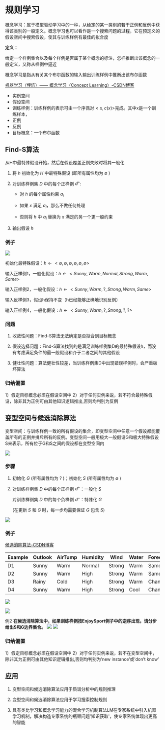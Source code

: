 # 规则学习

概念学习：属于模型驱动学习中的一种，从给定的某一类别的若干正例和反例中获得该类别的一般定义。概念学习也可以看作是一个搜索问题的过程，它在预定义的假设空间中搜索假设，使其与训练样例有最佳的拟合度

**定义：**

给定一个样例集合以及每个样例是否属于某个概念的标注，怎样推断出该概念的一般定义，又称从样例中逼近

概念学习是指从有关某个布尔函数的输入输出训练样例中推断出该布尔函数

[机器学习（埋坑）—— 概念学习（Concept Learning）-CSDN博客](https://blog.csdn.net/weixin_44465434/article/details/107088633)


- 实例空间
- 假设空间
- 训练样例：训练样例的表示可由一个序偶对$<x,c(x)>$完成。其中x是一个训练样本，
- 正例
- 反例
- 目标概念：一个布尔函数

## Find-S算法
从H中最特殊假设开始，然后在假设覆盖正例失败时将其一般化


1) 将 $h$ 初始化为 $H$ 中最特殊假设 (即所有属性均为 $\emptyset$ )

2) 对训练样例集 $D$ 中的每个正样例 $d^+$:

   - 对 $h$ 的每个属性约束 $a_i$
   
   - 如果 $x$ 满足 $a_i$，那么不做任何处理
   
   - 否则将 $h$ 中 $a_i$ 替换为 $x$ 满足的另一个更一般约束

3) 输出假设 $h$

### 例子
![](https://philfan-pic.oss-cn-beijing.aliyuncs.com/img/20250108151249.png)

初始化最特殊假设：$h \leftarrow < \emptyset,  \emptyset,  \emptyset,  \emptyset,  \emptyset,  \emptyset>$

输入正样例1，一般化假设：$h \leftarrow <Sunny, Warm, Normal, Strong, Warm, Same>$

输入正样例2，一般化假设：$h \leftarrow <Sunny, Warm, ?, Strong, Warm, Same>$

输入反样例3，假设h保持不变（h已经能够正确地识别反例）

输入正样例4，一般化假设：$h \leftarrow <Sunny, Warm, ?, Strong, ?, ?>$
    
### 问题
1. 收敛性问题：Find-S算法无法确定是否拟合到目标概念

2. 假设选择问题：Find-S算法找到的是满足训练样例集D的最特殊假设h，而没有考虑满足条件的最一般假设和介于二者之间的其他假设

3. 健壮性问题：算法健壮性较差，当训练样例集D中出现错误样例时，会严重破坏算法
### 归纳偏置
1）假定目标概念必须在假设空间中
2）对于任何实例来说，若不符合最特殊假设，除非其为正例可由其他知识逻辑推出,否则均判别为反例


## 变型空间与候选消除算法
变型空间：与训练样例一致的所有假设的集合，即变型空间中任意一个假设都能覆盖所有的正例并排斥所有的反例。变型空间一般用极大一般假设G和极大特殊假设S来表示，所有位于G和S之间的假设都在变型空间内

![](https://philfan-pic.oss-cn-beijing.aliyuncs.com/img/20250108151427.png)

### 步骤

1) 初始化 $G$ (所有属性均为 $?$ )；初始化 $S$ (所有属性均为 $\emptyset$ )

2) 对训练样例集 $D$ 中的每个正样例 $d^+$：一般化 $S$

   对训练样例集 $D$ 中的每个负样例 $d^-$：特殊化 $G$

   (在更新 $S$ 和 $G$ 时，每一步均需要保证 $G$ 包含 $S$)


![](https://philfan-pic.oss-cn-beijing.aliyuncs.com/img/20250108151728.png)

### 例子
[候选消除算法-CSDN博客](https://blog.csdn.net/qq_42008628/article/details/123628770)


| Example | Outlook | AirTump | Humidity | Wind | Water | Forecast | EnjoySport |
|---------|---------|----------|-----------|------|--------|-----------|------------|
| D1 | Sunny | Warm | Normal | Strong | Warm | Same | No |
| D2 | Sunny | Warm | High | Strong | Warm | Same | No |
| D3 | Rainy | Cold | High | Strong | Warm | Change | Yes |
| D4 | Sunny | Warm | High | Strong | Cool | Change | Yes |

![](https://philfan-pic.oss-cn-beijing.aliyuncs.com/img/20250108152855.png)

![](https://philfan-pic.oss-cn-beijing.aliyuncs.com/img/20250108152902.png)




例2
**在候选消除算法中，如果训练样例按EnjoySport例子中的逆序出现，请分步给出S和G边界集合。**
![](https://philfan-pic.oss-cn-beijing.aliyuncs.com/img/20250108153447.png)
![](https://philfan-pic.oss-cn-beijing.aliyuncs.com/img/20250108153506.png)


### 归纳偏置
1）假定目标概念必须在假设空间中
2）对于任何实例来说，若不在变型空间中，除非其为正例可由其他知识逻辑推出,否则均判别为’new instance’或’don’t know’

## 应用
1. 变型空间和候选消除算法应用于质谱分析中的规则推理

2. 变型空间和候选消除算法应用于学习搜索控制规则

3. 具有类比学习和概念学习能力的混合学习机制算法LM在专家系统中引入机器学习机制，解决构造专家系统的瓶颈问题'知识获取'，使专家系统体现出更高的智能
